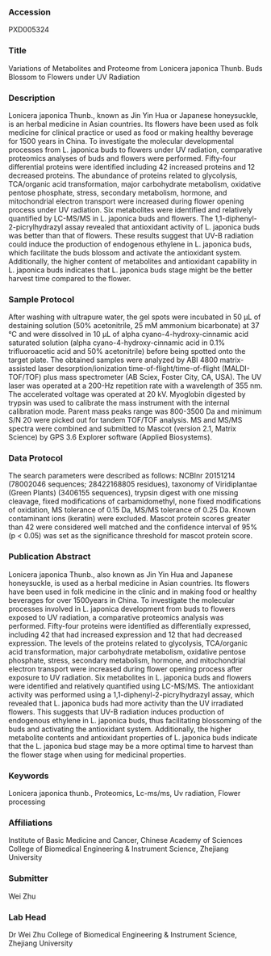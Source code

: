 ### Accession
PXD005324

### Title
Variations of Metabolites and Proteome from Lonicera japonica Thunb. Buds Blossom to Flowers under UV Radiation

### Description
Lonicera japonica Thunb., known as Jin Yin Hua or Japanese honeysuckle, is an herbal medicine in Asian countries. Its flowers have been used as folk medicine for clinical practice or used as food or making healthy beverage for 1500 years in China. To investigate the molecular developmental processes from L. japonica buds to flowers under UV radiation, comparative proteomics analyses of buds and flowers were performed. Fifty-four differential proteins were identified including 42 increased proteins and 12 decreased proteins. The abundance of proteins related to glycolysis, TCA/organic acid transformation, major carbohydrate metabolism, oxidative pentose phosphate, stress, secondary metabolism, hormone, and mitochondrial electron transport were increased during flower opening process under UV radiation. Six metabolites were identified and relatively quantified by LC-MS/MS in L. japonica buds and flowers. The 1,1-diphenyl-2-picrylhydrazyl assay revealed that antioxidant activity of L. japonica buds was better than that of flowers. These results suggest that UV-B radiation could induce the production of endogenous ethylene in L. japonica buds, which facilitate the buds blossom and activate the antioxidant system. Additionally, the higher content of metabolites and antioxidant capability in L. japonica buds indicates that L. japonica buds stage might be the better harvest time compared to the flower.

### Sample Protocol
After washing with ultrapure water, the gel spots were incubated in 50 μL of destaining solution (50% acetonitrile, 25 mM ammonium bicarbonate) at 37 °C and were dissolved in 10 μL of alpha cyano-4-hydroxy-cinnamic acid saturated solution (alpha cyano-4-hydroxy-cinnamic acid in 0.1% trifluoroacetic acid and 50% acetonitrile) before being spotted onto the target plate. The obtained samples were analyzed by ABI 4800 matrix-assisted laser desorption/ionization time-of-flight/time-of-flight (MALDI-TOF/TOF) plus mass spectrometer (AB Sciex, Foster City, CA, USA). The UV laser was operated at a 200-Hz repetition rate with a wavelength of 355 nm. The accelerated voltage was operated at 20 kV. Myoglobin digested by trypsin was used to calibrate the mass instrument with the internal calibration mode. Parent mass peaks range was 800-3500 Da and minimum S/N 20 were picked out for tandem TOF/TOF analysis. MS and MS/MS spectra were combined and submitted to Mascot (version 2.1, Matrix Science) by GPS 3.6 Explorer software (Applied Biosystems).

### Data Protocol
The search parameters were described as follows: NCBInr 20151214 (78002046 sequences; 28422168805 residues), taxonomy of Viridiplantae (Green Plants) (3406155 sequences), trypsin digest with one missing cleavage, fixed modifications of carbamidomethyl, none fixed modifications of oxidation, MS tolerance of 0.15 Da, MS/MS tolerance of 0.25 Da. Known contaminant ions (keratin) were excluded. Mascot protein scores greater than 42 were considered well matched and the confidence interval of 95% (p < 0.05) was set as the significance threshold for mascot protein score.

### Publication Abstract
Lonicera japonica Thunb., also known as Jin Yin Hua and Japanese honeysuckle, is used as a herbal medicine in Asian countries. Its flowers have been used in folk medicine in the clinic and in making food or healthy beverages for over 1500years in China. To investigate the molecular processes involved in L. japonica development from buds to flowers exposed to UV radiation, a comparative proteomics analysis was performed. Fifty-four proteins were identified as differentially expressed, including 42 that had increased expression and 12 that had decreased expression. The levels of the proteins related to glycolysis, TCA/organic acid transformation, major carbohydrate metabolism, oxidative pentose phosphate, stress, secondary metabolism, hormone, and mitochondrial electron transport were increased during flower opening process after exposure to UV radiation. Six metabolites in L. japonica buds and flowers were identified and relatively quantified using LC-MS/MS. The antioxidant activity was performed using a 1,1-diphenyl-2-picrylhydrazyl assay, which revealed that L. japonica buds had more activity than the UV irradiated flowers. This suggests that UV-B radiation induces production of endogenous ethylene in L. japonica buds, thus facilitating blossoming of the buds and activating the antioxidant system. Additionally, the higher metabolite contents and antioxidant properties of L. japonica buds indicate that the L. japonica bud stage may be a more optimal time to harvest than the flower stage when using for medicinal properties.

### Keywords
Lonicera japonica thunb., Proteomics, Lc-ms/ms, Uv radiation, Flower processing

### Affiliations
Institute of Basic Medicine and Cancer, Chinese Academy of Sciences
College of Biomedical Engineering & Instrument Science, Zhejiang University

### Submitter
Wei Zhu

### Lab Head
Dr Wei Zhu
College of Biomedical Engineering & Instrument Science, Zhejiang University


